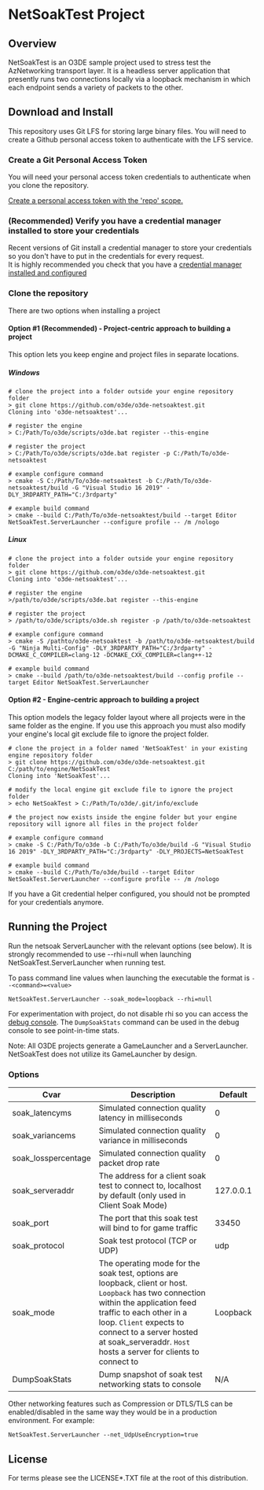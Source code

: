 # NetSoakTest Project 

## Overview
NetSoakTest is an O3DE sample project used to stress test the AzNetworking transport layer. It is a headless server application that presently runs two connections locally via a loopback mechanism in which each endpoint sends a variety of packets to the other.

## Download and Install

This repository uses Git LFS for storing large binary files.  You will need to create a Github personal access token to authenticate with the LFS service.


### Create a Git Personal Access Token

You will need your personal access token credentials to authenticate when you clone the repository.

[Create a personal access token with the 'repo' scope.](https://docs.github.com/en/github/authenticating-to-github/creating-a-personal-access-token)


### (Recommended) Verify you have a credential manager installed to store your credentials 

Recent versions of Git install a credential manager to store your credentials so you don't have to put in the credentials for every request.  
It is highly recommended you check that you have a [credential manager installed and configured](https://github.com/microsoft/Git-Credential-Manager-Core)



### Clone the repository 

There are two options when installing a project

#### Option #1 (Recommended) - Project-centric approach to building a project 

This option lets you keep engine and project files in separate locations.

##### Windows
```shell
# clone the project into a folder outside your engine repository folder
> git clone https://github.com/o3de/o3de-netsoaktest.git
Cloning into 'o3de-netsoaktest'...

# register the engine
> C:/Path/To/o3de/scripts/o3de.bat register --this-engine 

# register the project 
> C:/Path/To/o3de/scripts/o3de.bat register -p C:/Path/To/o3de-netsoaktest

# example configure command
> cmake -S C:/Path/To/o3de-netsoaktest -b C:/Path/To/o3de-netsoaktest/build -G "Visual Studio 16 2019" -DLY_3RDPARTY_PATH="C:/3rdparty"

# example build command
> cmake --build C:/Path/To/o3de-netsoaktest/build --target Editor NetSoakTest.ServerLauncher --configure profile -- /m /nologo 
```

##### Linux
```shell
# clone the project into a folder outside your engine repository folder
> git clone https://github.com/o3de/o3de-netsoaktest.git
Cloning into 'o3de-netsoaktest'...

# register the engine
>/path/to/o3de/scripts/o3de.bat register --this-engine 

# register the project 
> /path/to/o3de/scripts/o3de.sh register -p /path/to/o3de-netsoaktest

# example configure command
> cmake -S /pathto/o3de-netsoaktest -b /path/to/o3de-netsoaktest/build -G "Ninja Multi-Config" -DLY_3RDPARTY_PATH="C:/3rdparty" -DCMAKE_C_COMPILER=clang-12 -DCMAKE_CXX_COMPILER=clang++-12 

# example build command
> cmake --build /path/to/o3de-netsoaktest/build --config profile --target Editor NetSoakTest.ServerLauncher
```


#### Option #2 - Engine-centric approach to building a project 

This option models the legacy folder layout where all projects were in the same folder as the engine.
If you use this approach you must also modify your engine's local git exclude file to ignore the project folder.

```shell
# clone the project in a folder named 'NetSoakTest' in your existing engine repository folder
> git clone https://github.com/o3de/o3de-netsoaktest.git C:/path/to/engine/NetSoakTest
Cloning into 'NetSoakTest'...

# modify the local engine git exclude file to ignore the project folder
> echo NetSoakTest > C:/Path/To/o3de/.git/info/exclude

# the project now exists inside the engine folder but your engine repository will ignore all files in the project folder

# example configure command
> cmake -S C:/Path/To/o3de -b C:/Path/To/o3de/build -G "Visual Studio 16 2019" -DLY_3RDPARTY_PATH="C:/3rdparty" -DLY_PROJECTS=NetSoakTest 

# example build command
> cmake --build C:/Path/To/o3de/build --target Editor NetSoakTest.ServerLauncher --configure profile -- /m /nologo 

```

If you have a Git credential helper configured, you should not be prompted for your credentials anymore.

## Running the Project

Run the netsoak ServerLauncher with the relevant options (see below). It is strongly recommended to use --rhi=null when launching NetSoakTest.ServerLauncher when running test. 

To pass command line values when launching the executable the format is ```--<command>=<value>```

``` 
NetSoakTest.ServerLauncher --soak_mode=loopback --rhi=null 
```

For experimentation with project, do not disable rhi so you can access the [debug console](https://www.o3de.org/docs/user-guide/appendix/cvars/debugging/#using-console-debug-views). The `DumpSoakStats` command can be used in the debug console to see point-in-time stats.

Note: All O3DE projects generate a GameLauncher and a ServerLauncher. NetSoakTest does not utilize its GameLauncher by design.

### Options


| Cvar | Description | Default |
|-------|------------|---------|
| soak_latencyms | Simulated connection quality latency in milliseconds | 0 | 
| soak_variancems | Simulated connection quality variance in milliseconds | 0 | 
| soak_losspercentage | Simulated connection quality packet drop rate | 0 |
| soak_serveraddr | The address for a client soak test to connect to, localhost by default (only used in Client Soak Mode) | 127.0.0.1 |
| soak_port | The port that this soak test will bind to for game traffic | 33450 |
| soak_protocol | Soak test protocol (TCP or UDP) | udp | 
| soak_mode | The operating mode for the soak test, options are loopback, client or host. `Loopback` has two connection within the application feed traffic to each other in a loop. `Client` expects to connect to a server hosted at soak_serveraddr. `Host` hosts a server for clients to connect to | Loopback | 
| DumpSoakStats | Dump snapshot of soak test networking stats to console | N/A|

Other networking features such as Compression or DTLS/TLS can be enabled/disabled in the same way they would be in a production environment. For example:

```
NetSoakTest.ServerLauncher --net_UdpUseEncryption=true
```

## License

For terms please see the LICENSE*.TXT file at the root of this distribution.

